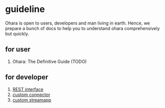 # guideline

Ohara is open to users, developers and man living in earth. Hence, we prepare a bunch of docs to help you to understand ohara comprehensively but quickly.

## for user

1. Ohara: The Definitive Guide (TODO)

## for developer

1. [REST interface](rest_interface.md)
1. [custom connector](custom_connector.md)
1. [custom streamapp](custom_streamapp.md)